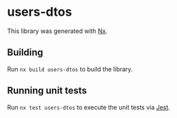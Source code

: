 # users-dtos

This library was generated with [Nx](https://nx.dev).

## Building

Run `nx build users-dtos` to build the library.

## Running unit tests

Run `nx test users-dtos` to execute the unit tests via [Jest](https://jestjs.io).
